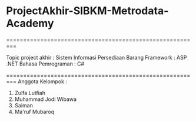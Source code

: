 # ProjectAkhir-SIBKM-Metrodata-Academy

=========================================================

Topic project akhir : Sistem Informasi Persediaan Barang
Framework : ASP .NET
Bahasa Pemrograman : C#

=========================================================
Anggota Kelompok :
1. Zulfa Lutfiah
2. Muhammad Jodi Wibawa
3. Saiman
4. Ma'ruf Mubaroq
